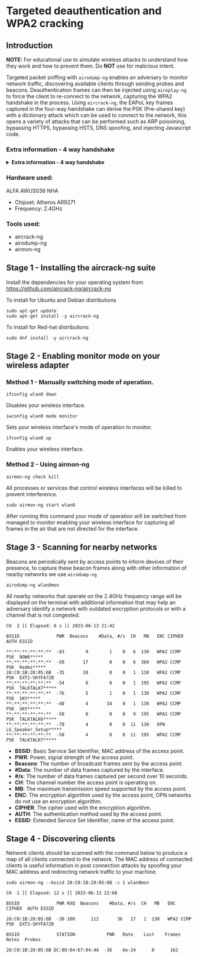 # Targeted deauthentication and WPA2 cracking

## Introduction

**NOTE:** For educational use to simulate wireless attacks to understand how they work and how to prevent them. Do **NOT** use for malicious intent.

Targeted packet sniffing with `airodump-ng` enables an adversary to monitor network traffic, discovering available clients through sending probes and beacons. Deauthentication frames can then be injected using `aireplay-ng` to force the client to re-connect to the network, capturing the WPA2 handshake in the process. Using `aircrack-ng`, the EAPoL key frames captured in the four-way handshake can derive the PSK (Pre-shared key) with a dictionary attack which can be used to connect to the network, this opens a variety of attacks that can be performed such as ARP poisoining, bypassing HTTPS, bypassing HSTS, DNS spoofing, and injecting Javascript code.

### Extra information - 4 way handshake
<details>
<summary><b>Extra information - 4 way handshake</b></summary><br>
The Pre-Shared Key (PSK) is an authentication key that is used by clients to authorise themselves to a network. The PSK is generated by appending the SSID name and length of the SSID name to the passphrase and hashing it 4096 times.<br>

<ul><li>The first frame is an ANonce (Acknowledgement nunmber once) sent by the access point.</li>
<li>The second frame is an SNonce (Supplicant number once) which is protected by the Message Integrity Check (MIC) sent by the client. Once received by the access point, the access point generates a Pairwise Transient Key (PTK).</li>
<li>The third frame is a Robust Security Network (RSN) sent by the access point that includes information on the cipher suite, group cipher, and authentication method used.</li>
<li>Finally, the process is disestablished by the client.</li></ul>
</details>

### Hardware used:
ALFA AWUS036 NHA
- Chipset: Atheros AR9271
- Frequency: 2.4GHz

### Tools used:
 - aircrack-ng
 - airodump-ng
 - airmon-ng

## Stage 1 - Installing the aircrack-ng suite

Install the dependencies for your operating system from https://github.com/aircrack-ng/aircrack-ng

To install for Ubuntu and Debian distributions

```
sudo apt-get update
sudo apt-get install -y aircrack-ng
```

To install for Red-hat distributions

```
sudo dnf install -y aircrack-ng
```

## Stage 2 - Enabling monitor mode on your wireless adapter

### Method 1 - Manually switching mode of operation.
```
ifconfig wlan0 down
```
Disables your wireless interface.
```
iwconfig wlan0 mode monitor
```
Sets your wireless interface's mode of operation to monitor.
```
ifconfig wlan0 up
```
Enables your wireless interface.

### Method 2 - Using airmon-ng

```
airmon-ng check kill
```
All processes or services that control wireless interfaces will be killed to prevent interference.
```
sudo airmon-ng start wlan0
```
After running this command your mode of operation will be switched from managed to monitor enabling your wireless interface for capturing all frames in the air that are not directed for the interface.

## Stage 3 - Scanning for nearby networks

Beacons are periodically sent by access points to inform devices of their presence, to capture these beacon frames along with other information of nearby networks we use `airodump-ng`

```
airodump-ng wlan0mon
```
All nearby networks that operate on the 2.4GHz frequency range will be displayed on the terminal with additional information that may help an adversary identify a network with outdated encryption protocols or with a channel that is not congested.

```
CH  2 ][ Elapsed: 6 s ][ 2023-06-13 21:42                                                                      
                                                                                                                
BSSID              PWR  Beacons    #Data, #/s  CH   MB   ENC CIPHER  AUTH ESSID                                
                                                                                                                
**:**:**:**:**:**  -83        9        1    0   6  130   WPA2 CCMP   PSK  NOW6*****                            
**:**:**:**:**:**  -50       17        0    0   6  360   WPA2 CCMP   PSK  Redmi*****                           
28:C0:1B:20:05:6B  -35       10        0    0   1  130   WPA2 CCMP   PSK  EXT2-SKYFA72B                        
**:**:**:**:**:**  -54        8        0    0   1  195   WPA2 CCMP   PSK  TALKTALK7*****                       
**:**:**:**:**:**  -76        5        1    0   1  130   WPA2 CCMP   PSK  SKY*****                             
**:**:**:**:**:**  -48        4       34    0   1  130   WPA2 CCMP   PSK  SKY*****                             
**:**:**:**:**:**  -58        8        0    0   9  195   WPA2 CCMP   PSK  TALKTALK6*****                       
**:**:**:**:**:**  -70        4        0    0  11  130   OPN              LG_Speaker_Setup*****                
**:**:**:**:**:**  -58        4        0    0  11  195   WPA2 CCMP   PSK  TALKTALK7*****                       
```
- **BSSID**:   Basic Service Set Identifier, MAC address of the access point.
- **PWR**:     Power, signal strength of the access point.
- **Beacons**: The number of broadcast frames sent by the access point.
- **#Data**:   The number of data frames captured by the interface.
- **#/s**:     The number of data frames captured per second over 10 seconds.
- **CH**:      The channel number the access point is operating on.
- **MB**:      The maximum transmission speed supported by the access point.
- **ENC**:     The encryption algorithm used by the access point, OPN networks do not use an encryption algorithm.
- **CIPHER**:  The cipher used with the encryption algorithm.
- **AUTH**:    The authentication method used by the access point.
- **ESSID**:   Extended Service Set Identifier, name of the access point.

## Stage 4 - Discovering clients

Network clients should be scanned with the command below to produce a map of all clients connected to the network. The MAC address of connected clients is useful information in post connection attacks by spoofing your MAC address and redirecting network traffic to your machine.

```
sudo airmon-ng --bssid 28:C0:1B:20:05:6B -c 1 wlan0mon
```

```
CH  1 ][ Elapsed: 12 s ][ 2023-06-13 22:08                                                                     
                                                                                                               
BSSID              PWR RXQ  Beacons    #Data, #/s  CH   MB   ENC CIPHER  AUTH ESSID                            
                                                                                                               
28:C0:1B:20:05:6B  -30 100      112       36   17   1  130   WPA2 CCMP   PSK  EXT2-SKYFA72B                    
                                                                                                               
BSSID              STATION            PWR   Rate    Lost    Frames  Notes  Probes                              
                                                                                                               
28:C0:1B:20:05:6B DC:80:84:67:84:4A  -36    6e-24      0      162                                              
```

